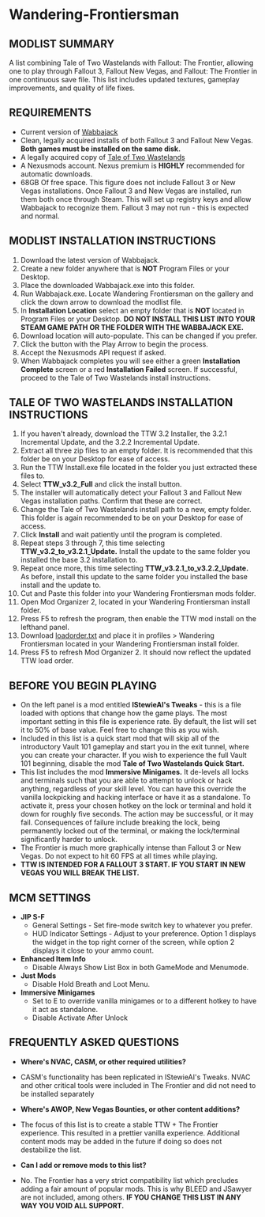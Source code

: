 # Wandering-Frontiersman
## MODLIST SUMMARY
A list combining Tale of Two Wastelands with Fallout: The Frontier, allowing one to play through Fallout 3, Fallout New Vegas, and Fallout: The Frontier in one continuous save file. This list includes updated textures, gameplay improvements, and quality of life fixes.

## REQUIREMENTS
* Current version of [Wabbajack](https://github.com/wabbajack-tools/wabbajack/releases)
* Clean, legally acquired installs of both Fallout 3 and Fallout New Vegas. **Both games must be installed on the same disk.**
* A legally acquired copy of [Tale of Two Wastelands](https://taleoftwowastelands.com/dl)
* A Nexusmods account. Nexus premium is **HIGHLY** recommended for automatic downloads.
* 68GB Of free space. This figure does not include Fallout 3 or New Vegas installations.
Once Fallout 3 and New Vegas are installed, run them both once through Steam. This will set up registry keys and allow Wabbajack to recognize them. Fallout 3 may not run - this is expected and normal.

## MODLIST INSTALLATION INSTRUCTIONS
1. Download the latest version of Wabbajack.
2. Create a new folder anywhere that is **NOT** Program Files or your Desktop.
3. Place the downloaded Wabbajack.exe into this folder.
4. Run Wabbajack.exe. Locate Wandering Frontiersman on the gallery and click the down arrow to download the modlist file.
5. In **Installation Location** select an empty folder that is **NOT** located in Program Files or your Desktop. **DO NOT INSTALL THIS LIST INTO YOUR STEAM GAME PATH OR THE FOLDER WITH THE WABBAJACK EXE.**
6. Download location will auto-populate. This can be changed if you prefer.
7. Click the button with the Play Arrow to begin the process.
8. Accept the Nexusmods API request if asked.
9. When Wabbajack completes you will see either a green **Installation Complete** screen or a red **Installation Failed** screen. If successful, proceed to the Tale of Two Wastelands install instructions.

## TALE OF TWO WASTELANDS INSTALLATION INSTRUCTIONS
1. If you haven't already, download the TTW 3.2 Installer, the 3.2.1 Incremental Update, and the 3.2.2 Incremental Update.
2. Extract all three zip files to an empty folder. It is recommended that this folder be on your Desktop for ease of access.
3. Run the TTW Install.exe file located in the folder you just extracted these files to.
4. Select **TTW_v3.2_Full** and click the install button.
5. The installer will automatically detect your Fallout 3 and Fallout New Vegas installation paths. Confirm that these are correct.
6. Change the Tale of Two Wastelands install path to a new, empty folder. This folder is again recommended to be on your Desktop for ease of access.
7. Click **Install** and wait patiently until the program is completed.
8. Repeat steps 3 through 7, this time selecting **TTW_v3.2_to_v3.2.1_Update.** Install the update to the same folder you installed the base 3.2 installation to.
9. Repeat once more, this time selecting **TTW_v3.2.1_to_v3.2.2_Update.** As before, install this update to the same folder you installed the base install and the update to.
10. Cut and Paste this folder into your Wandering Frontiersman mods folder.
11. Open Mod Organizer 2, located in your Wandering Frontiersman install folder. 
12. Press F5 to refresh the program, then enable the TTW mod install on the lefthand panel.
13. Download [loadorder.txt](https://drive.google.com/file/d/1dWpzJmbreDCbo8s6Kx6pa4eKMCeXsAYx/view?usp=sharing) and place it in profiles > Wandering Frontiersman located in your Wandering Frontiersman install folder.
14. Press F5 to refresh Mod Organizer 2. It should now reflect the updated TTW load order.

## BEFORE YOU BEGIN PLAYING
* On the left panel is a mod entitled **lStewieAI's Tweaks** - this is a file loaded with options that change how the game plays. The most important setting in this file is experience rate. By default, the list will set it to 50% of base value. Feel free to change this as you wish.
* Included in this list is a quick start mod that will skip all of the introductory Vault 101 gameplay and start you in the exit tunnel, where you can create your character. If you wish to experience the full Vault 101 beginning, disable the mod **Tale of Two Wastelands Quick Start.**
* This list includes the mod **Immersive Minigames.** It de-levels all locks and terminals such that you are able to attempt to unlock or hack anything, regardless of your skill level. You can have this override the vanilla lockpicking and hacking interface or have it as a standalone. To activate it, press your chosen hotkey on the lock or terminal and hold it down for roughly five seconds. The action may be successful, or it may fail. Consequences of failure include breaking the lock, being permanently locked out of the terminal, or making the lock/terminal significantly harder to unlock.
* The Frontier is much more graphically intense than Fallout 3 or New Vegas. Do not expect to hit 60 FPS at all times while playing.
* **TTW IS INTENDED FOR A FALLOUT 3 START. IF YOU START IN NEW VEGAS YOU WILL BREAK THE LIST.**

## MCM SETTINGS
*  **JIP S-F**
    * General Settings - Set fire-mode switch key to whatever you prefer.
    * HUD Indicator Settings - Adjust to your preference. Option 1 displays the widget in the top right corner of the screen, while option 2 displays it close to your ammo count.
* **Enhanced Item Info**
    * Disable Always Show List Box in both GameMode and Menumode.
* **Just Mods**
    * Disable Hold Breath and Loot Menu.
* **Immersive Minigames**
    * Set to E to override vanilla minigames or to a different hotkey to have it act as standalone.
    * Disable Activate After Unlock

## FREQUENTLY ASKED QUESTIONS
* **Where's NVAC, CASM, or other required utilities?**
* CASM's functionality has been replicated in lStewieAI's Tweaks. NVAC and other critical tools were included in The Frontier and did not need to be installed separately

* **Where's AWOP, New Vegas Bounties, or other content additions?**
* The focus of this list is to create a stable TTW + The Frontier experience. This resulted in a prettier vanilla experience. Additional content mods may be added in the future if doing so does not destabilize the list.

* **Can I add or remove mods to this list?**
* No. The Frontier has a very strict compatibility list which precludes adding a fair amount of popular mods. This is why BLEED and JSawyer are not included, among others. **IF YOU CHANGE THIS LIST IN ANY WAY YOU VOID ALL SUPPORT.**
